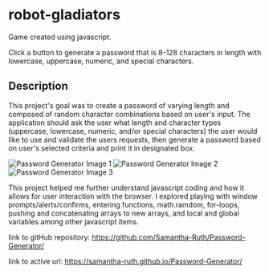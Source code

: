 # robot-gladiators
Game created using javascript.  

Click a button to generate a password that is 8-128 characters in length with lowercase, uppercase, numeric, and special characters.

## Description

 This project's goal was to create a password of varying length and composed of random character combinations based on user's input.  The application should ask the user what length and character types (uppercase, lowercase, numeric, and/or special characters) the user would like to use and validate the users requests, then generate a password based on user's selected criteria and print it in designated box. 

![Password Generator Image 1](https://user-images.githubusercontent.com/64170123/167308350-e68d102d-bc78-4d02-b25d-9f57592845e8.jpg)
![Password Generator Image 2](https://user-images.githubusercontent.com/64170123/167308355-8fd452da-ebcc-4d0d-ac43-c61aeb072d59.jpg)
![Password Generator Image 3](https://user-images.githubusercontent.com/64170123/167308358-8ff4f0c7-531a-4c29-9cab-46b124396453.jpg)

 This project helped me further understand javascript coding and how it allows for user interaction with the browser.  I explored playing with window prompts/alerts/confirms, entering functions, math.ramdom, for-loops, pushing and concatenating arrays to new arrays, and local and global variables among other javascript items.    

link to gitHub repository: https://github.com/Samantha-Ruth/Password-Generator/


link to active url: https://samantha-ruth.github.io/Password-Generator/

